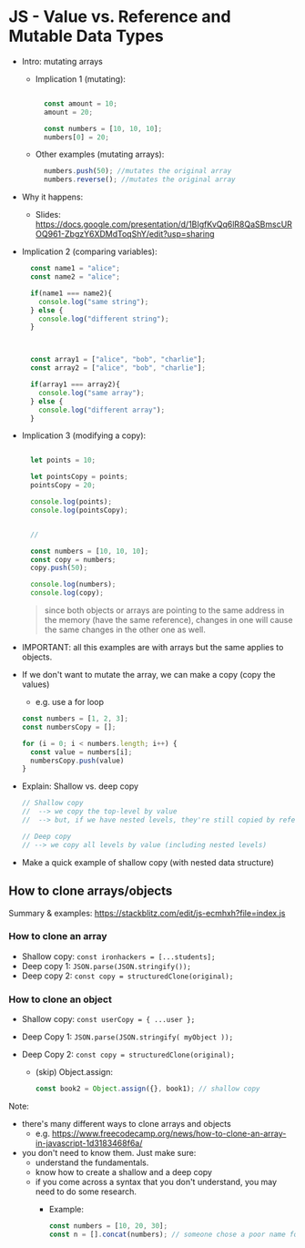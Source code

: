 

# JS - Value vs. Reference and Mutable Data Types


<!-- 

Status: ready

-->


- Intro: mutating arrays

  - Implication 1 (mutating):

    ```js

      const amount = 10;
      amount = 20;

      const numbers = [10, 10, 10];
      numbers[0] = 20;

    ``` 


  - Other examples (mutating arrays):

    ```js
      numbers.push(50); //mutates the original array
      numbers.reverse(); //mutates the original array

    ``` 



- Why it happens:
  - Slides: https://docs.google.com/presentation/d/1BIgfKvQq6lR8QaSBmscUROQ961-ZbgzY6XDMdToqShY/edit?usp=sharing




- Implication 2 (comparing variables):

  ```js
    const name1 = "alice";
    const name2 = "alice";

    if(name1 === name2){
      console.log("same string");
    } else {
      console.log("different string");
    }



    const array1 = ["alice", "bob", "charlie"];
    const array2 = ["alice", "bob", "charlie"];

    if(array1 === array2){
      console.log("same array");
    } else {
      console.log("different array");
    }

  ``` 



- Implication 3 (modifying a copy):

  ```js

    let points = 10;

    let pointsCopy = points;
    pointsCopy = 20;

    console.log(points);
    console.log(pointsCopy);


    //

    const numbers = [10, 10, 10];
    const copy = numbers;
    copy.push(50);

    console.log(numbers);
    console.log(copy);

  ``` 


  > since both objects or arrays are pointing to the same address in the memory (have the same reference), changes in one will cause the same changes in the other one as well.



- IMPORTANT: all this examples are with arrays but the same applies to objects.


  
- If we don't want to mutate the array, we can make a copy (copy the values)
  - e.g. use a for loop

  <!-- @LT: create a new stackblitz project -->

  ```js
  const numbers = [1, 2, 3];
  const numbersCopy = [];

  for (i = 0; i < numbers.length; i++) {
    const value = numbers[i];
    numbersCopy.push(value)
  }
  ```


- Explain: Shallow vs. deep copy 

  ```js
  // Shallow copy
  //  --> we copy the top-level by value
  //  --> but, if we have nested levels, they're still copied by reference

  // Deep copy 
  // --> we copy all levels by value (including nested levels)
  ```

- Make a quick example of shallow copy (with nested data structure)


## How to clone arrays/objects

Summary & examples: https://stackblitz.com/edit/js-ecmhxh?file=index.js

<!-- @todo: create cheatsheet (e.g. gist with a table of common ways) -->


### How to clone an array

- Shallow copy: `const ironhackers = [...students];`
- Deep copy 1: `JSON.parse(JSON.stringify());`
- Deep copy 2: `const copy = structuredClone(original);`


### How to clone an object

- Shallow copy: `const userCopy = { ...user };`
- Deep Copy 1: `JSON.parse(JSON.stringify( myObject ));`
- Deep Copy 2: `const copy = structuredClone(original);`


  - (skip) Object.assign:

    ```js
    const book2 = Object.assign({}, book1); // shallow copy
    ```




Note: 
- there's many different ways to clone arrays and objects
  - e.g. https://www.freecodecamp.org/news/how-to-clone-an-array-in-javascript-1d3183468f6a/
- you don't need to know them. Just make sure:
  - understand the fundamentals.
  - know how to create a shallow and a deep copy
  - if you come across a syntax that you don't understand, you may need to do some research.
    - Example:

      ```js
      const numbers = [10, 20, 30];
      const n = [].concat(numbers); // someone chose a poor name for the variable, we need to find out what this line does.
      ``` 

